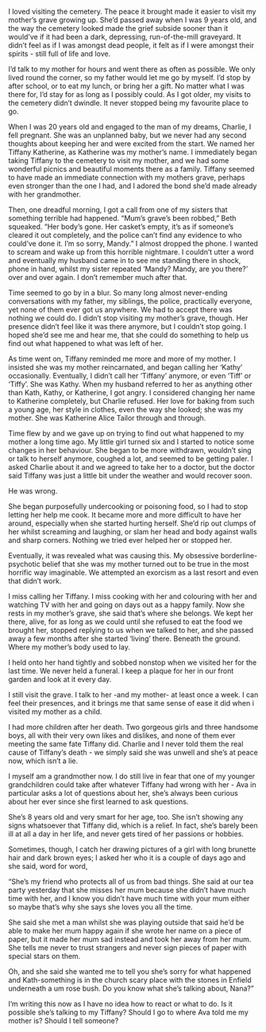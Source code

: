 I loved visiting the cemetery. The peace it brought made it easier to visit my mother’s grave growing up. She’d passed away when I was 9 years old, and the way the cemetery looked made the grief subside sooner than it would’ve if it had been a dark, depressing, run-of-the-mill graveyard. It didn’t feel as if I was amongst dead people, it felt as if I were amongst their spirits - still full of life and love.

I’d talk to my mother for hours and went there as often as possible. We only lived round the corner, so my father would let me go by myself. I’d stop by after school, or to eat my lunch, or bring her a gift. No matter what I was there for, I’d stay for as long as I possibly could. As I got older, my visits to the cemetery didn’t dwindle. It never stopped being my favourite place to go. 

When I was 20 years old and engaged to the man of my dreams, Charlie, I fell pregnant. She was an unplanned baby, but we never had any second thoughts about keeping her and were excited from the start. We named her Tiffany Katherine, as Katherine was my mother’s name. I immediately began taking Tiffany to the cemetery to visit my mother, and we had some wonderful picnics and beautiful moments there as a family. Tiffany seemed to have made an immediate connection with my mothers grave, perhaps even stronger than the one I had, and I adored the bond she’d made already with her grandmother.

Then, one dreadful morning, I got a call from one of my sisters that something terrible had happened.
“Mum’s grave’s been robbed,” Beth squeaked. “Her body’s gone. Her casket’s empty, it’s as if someone’s cleared it out completely, and the police can’t find any evidence to who could’ve done it. I’m so sorry, Mandy.”
I almost dropped the phone. I wanted to scream and wake up from this horrible nightmare. I couldn’t utter a word and eventually my husband came in to see me standing there in shock, phone in hand, whilst my sister repeated ‘Mandy? Mandy, are you there?’ over and over again. I don’t remember much after that.

Time seemed to go by in a blur. So many long almost never-ending conversations with my father, my siblings, the police, practically everyone, yet none of them ever got us anywhere. We had to accept there was nothing we could do. I didn’t stop visiting my mother’s grave, though. Her presence didn’t feel like it was there anymore, but I couldn’t stop going. I hoped she’d see me and hear me, that she could do something to help us find out what happened to what was left of her. 

As time went on, Tiffany reminded me more and more of my mother. I insisted she was my mother reincarnated, and began calling her ‘Kathy’ occasionally. Eventually, I didn’t call her ‘Tiffany’ anymore, or even ‘Tiff’ or ‘Tiffy’. She was Kathy. When my husband referred to her as anything other than Kath, Kathy, or Katherine, I got angry. I considered changing her name to Katherine completely, but Charlie refused. Her love for baking from such a young age, her style in clothes, even the way she looked; she was my mother. She was Katherine Alice Tailor through and through. 

Time flew by and we gave up on trying to find out what happened to my mother a long time ago. My little girl turned six and I started to notice some changes in her behaviour. She began to be more withdrawn, wouldn’t sing or talk to herself anymore, coughed a lot, and seemed to be getting paler. I asked Charlie about it and we agreed to take her to a doctor, but the doctor said Tiffany was just a little bit under the weather and would recover soon. 

He was wrong. 

She began purposefully undercooking or poisoning food, so I had to stop letting her help me cook. It became more and more difficult to have her around, especially when she started hurting herself. She’d rip out clumps of her whilst screaming and laughing, or slam her head and body against walls and sharp corners. Nothing we tried ever helped her or stopped her. 

Eventually, it was revealed what was causing this. My obsessive borderline-psychotic belief that she was my mother turned out to be true in the most horrific way imaginable. We attempted an exorcism as a last resort and even that didn’t work. 

I miss calling her Tiffany. I miss cooking with her and colouring with her and watching TV with her and going on days out as a happy family. Now she rests in my mother’s grave, she said that’s where she belongs. We kept her there, alive, for as long as we could until she refused to eat the food we brought her, stopped replying to us when we talked to her, and she passed away a few months after she started ‘living’ there. Beneath the ground. Where my mother’s body used to lay. 

I held onto her hand tightly and sobbed nonstop when we visited her for the last time. We never held a funeral. I keep a plaque for her in our front garden and look at it every day.

I still visit the grave. I talk to her -and my mother- at least once a week. I can feel their presences, and it brings me that same sense of ease it did when i visited my mother as a child. 

I had more children after her death. Two gorgeous girls and three handsome boys, all with their very own likes and dislikes, and none of them ever meeting the same fate Tiffany did. Charlie and I never told them the real cause of Tiffany’s death - we simply said she was unwell and she’s at peace now, which isn’t a lie.

I myself am a grandmother now. I do still live in fear that one of my younger grandchildren could take after whatever Tiffany had wrong with her - Ava in particular asks a lot of questions about her, she’s always been curious about her ever since she first learned to ask questions.

She’s 8 years old and very smart for her age, too. She isn’t showing any signs whatsoever that Tiffany did, which is a relief. In fact, she’s barely been ill at all a day in her life, and never gets tired of her passions or hobbies. 

Sometimes, though, I catch her drawing pictures of a girl with long brunette hair and dark brown eyes; I asked her who it is a couple of days ago and she said, word for word,

“She’s my friend who protects all of us from bad things. She said at our tea party yesterday that she misses her mum because she didn’t have much time with her, and I know you didn’t have much time with your mum either so maybe that’s why she says she loves you all the time. 

She said she met a man whilst she was playing outside that said he’d be able to make her mum happy again if she wrote her name on a piece of paper, but it made her mum sad instead and took her away from her mum. She tells me never to trust strangers and never sign pieces of paper with special stars on them. 

Oh, and she said she wanted me to tell you she’s sorry for what happened and Kath-something is in the church scary place with the stones in Enfield underneath a um rose bush. Do you know what she’s talking about, Nana?”

I’m writing this now as I have no idea how to react or what to do. Is it possible she’s talking to my Tiffany? Should I go to where Ava told me my mother is? Should I tell someone?
